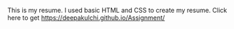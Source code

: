 This is my resume. I used basic HTML and CSS to create my resume. Click here to get
 https://deepakulchi.github.io/Assignment/


               
